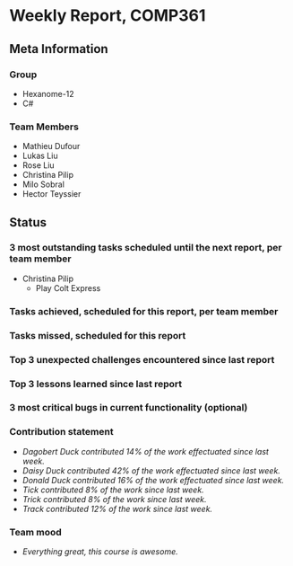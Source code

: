 # Weekly Report, COMP361

## Meta Information

### Group

 * Hexanome-12
 * C#

### Team Members

 * Mathieu Dufour
 * Lukas Liu
 * Rose Liu
 * Christina Pilip
 * Milo Sobral
 * Hector Teyssier

## Status

### 3 most outstanding tasks scheduled until the next report, per team member

 * Christina Pilip
   * Play Colt Express

### Tasks achieved, scheduled for this report, per team member

### Tasks missed, scheduled for this report

### Top 3 unexpected challenges encountered since last report

### Top 3 lessons learned since last report

### 3 most critical bugs in current functionality (optional)

### Contribution statement

 * *Dagobert Duck contributed 14% of the work effectuated since last week.*
 * *Daisy Duck contributed 42% of the work effectuated since last week.*
 * *Donald Duck contributed 16% of the work effectuated since last week.*
 * *Tick contributed 8% of the work since last week.*
 * *Trick contributed 8% of the work since last week.*
 * *Track contributed 12% of the work since last week.*

### Team mood

 * *Everything great, this course is awesome.*
